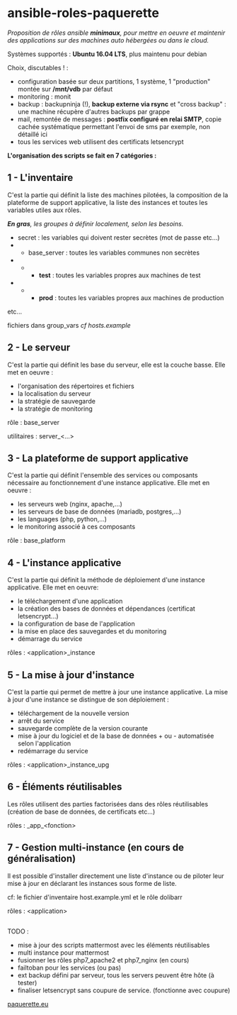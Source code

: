 # ansible-roles-paquerette

*Proposition de rôles ansible **minimaux**, pour mettre en oeuvre et maintenir des applications sur des machines auto hébergées ou dans le cloud.* 

Systèmes supportés : **Ubuntu 16.04 LTS**, plus maintenu pour debian

Choix, discutables ! :

- configuration basée sur deux partitions, 1 système, 1 "production" montée sur **/mnt/vdb** par défaut
- monitoring : monit
- backup : backupninja (!), **backup externe via rsync** et "cross backup" : une machine récupère d'autres backups par grappe
- mail, remontée de messages : **postfix configuré en relai SMTP**, copie cachée systématique permettant l'envoi de sms par exemple, non détaillé ici
- tous les services web utilisent des certificats letsencrypt

**L'organisation des scripts se fait en 7 catégories :**

## 1 - L'inventaire
C'est la partie qui définit la liste des machines pilotées, la composition de la plateforme de support applicative, la liste des instances et toutes les variables utiles aux rôles.

***En gras**, les groupes à définir localement, selon les besoins.* 
- secret : les variables qui doivent rester secrètes (mot de passe etc...)
- - base_server : toutes les variables communes non secrètes
- - - **test** : toutes les variables propres aux machines de test
- - - **prod** : toutes les variables propres aux machines de production

etc...

fichiers dans group_vars
*cf hosts.example*


## 2 - Le serveur
C'est la partie qui définit les base du serveur, elle est la couche basse. Elle met en oeuvre :
- l'organisation des répertoires et fichiers
- la localisation du serveur
- la stratégie de sauvegarde
- la stratégie de monitoring

rôle : base_server

utilitaires : server_\<...\>

## 3 - La plateforme de support applicative
C'est la partie qui définit l'ensemble des services ou composants nécessaire au fonctionnement d'une instance applicative. Elle met en oeuvre :
- les serveurs web (nginx, apache,...)
- les serveurs de base de données (mariadb, postgres,...)
- les languages (php, python,...)
- le monitoring associé à ces composants

rôle : base_platform

## 4 - L'instance applicative
C'est la partie qui définit la méthode de déploiement d'une instance applicative. Elle met en oeuvre:
- le téléchargement d'une application
- la création des bases de données et dépendances (certificat letsencrypt...)
- la configuration de base de l'application
- la mise en place des sauvegardes et du monitoring
- démarrage du service

rôles : \<application\>_instance

## 5 - La mise à jour d'instance
C'est la partie qui permet de mettre à jour une instance applicative. La mise à jour d'une instance se distingue de son déploiement :
- téléchargement de la nouvelle version
- arrêt du service
- sauvegarde complète de la version courante
- mise à jour du logiciel et de la base de données + ou - automatisée selon l'application
- redémarrage du service

rôles : \<application\>_instance_upg

## 6 - Éléments réutilisables

Les rôles utilisent des parties factorisées dans des rôles réutilisables (création de base de données, de certificats etc...)

rôles : \_app\_\<fonction\>

## 7 - Gestion multi-instance (en cours de généralisation)

Il est possible d'installer directement une liste d'instance ou de piloter leur mise à jour en déclarant les instances sous forme de liste.

cf: le fichier d'inventaire host.example.yml et le rôle dolibarr

rôles : \<application\>

##

TODO : 

- mise à jour des scripts mattermost avec les éléments réutilisables
- multi instance pour mattermost
- fusionner les rôles php7_apache2 et php7_nginx (en cours)
- failtoban pour les services (ou pas)
- ext backup défini par serveur, tous les servers peuvent être hôte (à tester)
- finaliser letsencrypt sans coupure de service. (fonctionne avec coupure)

[paquerette.eu](http://paquerette.eu)